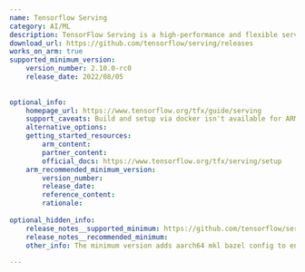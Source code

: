 ```yaml
---
name: Tensorflow Serving
category: AI/ML
description: TensorFlow Serving is a high-performance and flexible serving system for machine learning models, which deals with the inference aspect of machine learning, taking models after training and managing their lifetimes, providing clients with versioned access via a high-performance, reference-counted lookup table.
download_url: https://github.com/tensorflow/serving/releases
works_on_arm: true
supported_minimum_version:
    version_number: 2.10.0-rc0
    release_date: 2022/08/05
 
 
optional_info:
    homepage_url: https://www.tensorflow.org/tfx/guide/serving
    support_caveats: Build and setup via docker isn't available for ARM64 (as of May 2025), since tensorflow/serving docker images are only available for Linux/AMD64. Not officially recommended, but consider [install without docker](https://github.com/tensorflow/serving/blob/master/tensorflow_serving/g3doc/setup.md) for ARM platforms.
    alternative_options:
    getting_started_resources:
        arm_content:
        partner_content:
        official_docs: https://www.tensorflow.org/tfx/serving/setup
    arm_recommended_minimum_version:
        version_number:
        release_date:
        reference_content:
        rationale:
 
optional_hidden_info:
    release_notes__supported_minimum: https://github.com/tensorflow/serving/releases/tag/2.10.0-rc0
    release_notes__recommended_minimum:
    other_info: The minimum version adds aarch64 mkl bazel config to enable onednn+acl backend. [This PR](https://github.com/tensorflow/serving/pull/1953) confirms that the model server tests run successfully on the aarch64 platform.
 
---
```

